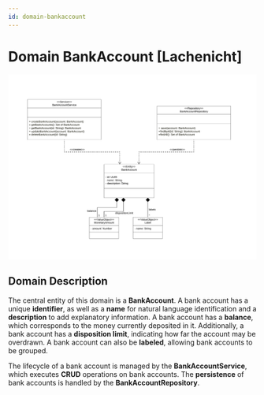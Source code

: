 ```yaml
---
id: domain-bankaccount
---
```


# Domain BankAccount [Lachenicht]

![Domain BankAccount](../../figures/domain_bankaccount.svg)

## Domain Description


The central entity of this domain is a **BankAccount**. A bank account has a unique **identifier**, as well as a **name** for natural language identification and a **description** to add explanatory information.
A bank account has a **balance**, which corresponds to the money currently deposited in it.
Additionally, a bank account has a **disposition limit**, indicating how far the account may be overdrawn.
A bank account can also be **labeled**, allowing bank accounts to be grouped.

The lifecycle of a bank account is managed by the **BankAccountService**, which executes **CRUD** operations on bank accounts.
The **persistence** of bank accounts is handled by the **BankAccountRepository**.
